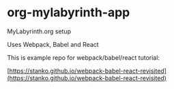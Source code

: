 # org-mylabyrinth-app

MyLabyrinth.org setup

Uses Webpack, Babel and React

This is example repo for webpack/babel/react tutorial:

[https://stanko.github.io/webpack-babel-react-revisited](https://stanko.github.io/webpack-babel-react-revisited)
